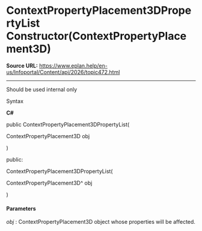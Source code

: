 # ContextPropertyPlacement3DPropertyList Constructor(ContextPropertyPlacement3D)

**Source URL:** https://www.eplan.help/en-us/Infoportal/Content/api/2026/topic472.html

---

Should be used internal only

Syntax

**C#**



public ContextPropertyPlacement3DPropertyList( 

   ContextPropertyPlacement3D obj

)

public:

ContextPropertyPlacement3DPropertyList( 

   ContextPropertyPlacement3D^ obj

)


#### Parameters

*obj*
:   ContextPropertyPlacement3D object whose properties will be affected.
